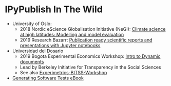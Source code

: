 # IPyPublish In The Wild

- University of Oslo:
  - 2018 Nordic eScience Globalisation Initiative (NeGI): [Climate science at high latitudes: Modelling and model evaluation](https://nordicesmhub.github.io/NEGI-Andoya-2018/notebooks.html)
  - 2019 Research Bazarr: [Publication ready scientific reports and presentations with Jupyter notebooks](https://www.ub.uio.no/english/courses-events/events/all-libraries/2019/research-bazaar/190110_Jupyter.html)
- Universidad del Dosario
  - 2019 Bogota Experimental Economics Workshop: [Intro to Dynamic documents](https://rebelbogota.github.io/beec2019/BEEW2019.html)
  - Lead by Berkeley Initiative for Transparency in the Social Sciences
  - See also [Experimetrics-BITSS-Workshop](https://github.com/lordflaron/Experimetrics-BITSS-Workshop)
- [Generating Software Tests eBook](https://www.fuzzingbook.org/)
